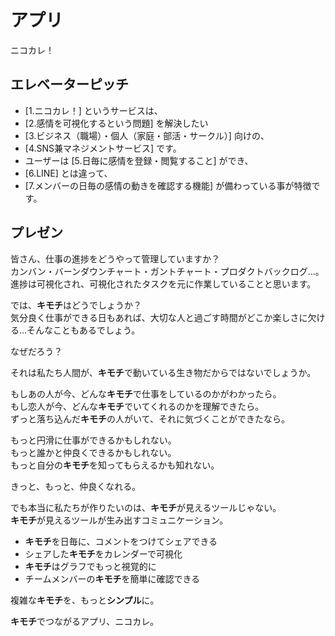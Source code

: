 # アプリ
ニコカレ！

## エレベーターピッチ
- [1.ニコカレ！] というサービスは、
- [2.感情を可視化するという問題] を解決したい
- [3.ビジネス（職場）・個人（家庭・部活・サークル）] 向けの、
- [4.SNS兼マネジメントサービス] です。
- ユーザーは [5.日毎に感情を登録・閲覧すること] ができ、
- [6.LINE] とは違って、
- [7.メンバーの日毎の感情の動きを確認する機能] が備わっている事が特徴です。

## プレゼン
皆さん、仕事の進捗をどうやって管理していますか？  
カンバン・バーンダウンチャート・ガントチャート・プロダクトバックログ…。  
進捗は可視化され、可視化されたタスクを元に作業していることと思います。

では、**キモチ**はどうでしょうか？  
気分良く仕事ができる日もあれば、大切な人と過ごす時間がどこか楽しさに欠ける…そんなこともあるでしょう。

なぜだろう？

それは私たち人間が、**キモチ**で動いている生き物だからではないでしょうか。

もしあの人が今、どんな**キモチ**で仕事をしているのかがわかったら。  
もし恋人が今、どんな**キモチ**でいてくれるのかを理解できたら。  
ずっと落ち込んだ**キモチ**の人がいて、それに気づくことができたなら。

もっと円滑に仕事ができるかもしれない。  
もっと誰かと仲良くできるかもしれない。  
もっと自分の**キモチ**を知ってもらえるかも知れない。

きっと、もっと、仲良くなれる。

でも本当に私たちが作りたいのは、**キモチ**が見えるツールじゃない。  
**キモチ**が見えるツールが生み出すコミュニケーション。

- **キモチ**を日毎に、コメントをつけてシェアできる
- シェアした**キモチ**をカレンダーで可視化
- **キモチ**はグラフでもっと視覚的に
- チームメンバーの**キモチ**を簡単に確認できる

複雑な**キモチ**を、もっと**シンプル**に。

**キモチ**でつながるアプリ、ニコカレ。
